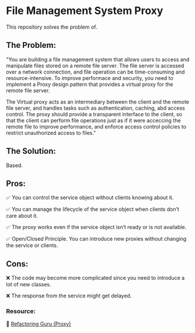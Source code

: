# File Management System Proxy

This repository solves the problem of.

## The Problem:

"You are building a file management system that allows users to access and manipulate files stored on a remote file server. The file server is accessed over a network connection, and file operation can be time-consuming and resource-intensive. To improve performace and security, you need to implement a Proxy design pattern that provides a virtual proxy for the remote file server.

The Virtual proxy acts as an intermediary between the client and the remote file server, and handles tasks such as authentication, caching, abd access control. The proxy should provide a transparent interface to the client, so that the client can perform file operations just as if it were acceccing the remote file to improve performance, and enforce access control policies to restrict unauthorized access to files."

## The Solution:

Based.

## Pros:
 
 ✅ You can control the service object without clients knowing about it.

 ✅ You can manage the lifecycle of the service object when clients don’t care about it.

 ✅ The proxy works even if the service object isn’t ready or is not available.

 ✅ Open/Closed Principle. You can introduce new proxies without changing the service or clients.

## Cons:

 ❌ The code may become more complicated since you need to introduce a lot of new classes.

 ❌ The response from the service might get delayed.


### **Resource:**

 🔗 [Refactoring Guru (Proxy)](https://refactoring.guru/design-patterns/proxy)

